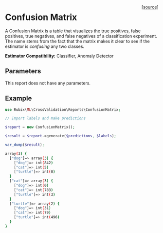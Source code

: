 <span style="float:right;"><a href="https://github.com/RubixML/RubixML/blob/master/src/CrossValidation/Reports/ConfusionMatrix.php">[source]</a></span>

# Confusion Matrix
A Confusion Matrix is a table that visualizes the true positives, false positives, true negatives, and false negatives of a classification experiment. The name stems from the fact that the matrix makes it clear to see if the estimator is *confusing* any two classes.

**Estimator Compatibility:** Classifier, Anomaly Detector

## Parameters
This report does not have any parameters.

## Example
```php
use Rubix\ML\CrossValidation\Reports\ConfusionMatrix;

// Import labels and make predictions

$report = new ConfusionMatrix();

$result = $report->generate($predictions, $labels);

var_dump($result);
```

```sh
array(3) {
  ["dog"]=> array(3) {
    ["dog"]=> int(842)
    ["cat"]=> int(5)
    ["turtle"]=> int(0)
  }
  ["cat"]=> array(3) {
    ["dog"]=> int(0)
    ["cat"]=> int(783)
    ["turtle"]=> int(3)
  }
  ["turtle"]=> array(2) {
    ["dog"]=> int(31)
    ["cat"]=> int(79)
    ["turtle"]=> int(496)
  }
}
```